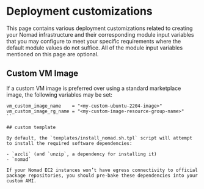 # Deployment customizations

This page contains various deployment customizations related to creating your Nomad infrastructure and their corresponding module input variables that you may configure to meet your specific requirements where the default module values do not suffice. All of the module input variables mentioned on this page are optional.


## Custom VM Image

If a custom VM image is preferred over using a standard marketplace image, the following variables may be set:

```hcl
vm_custom_image_name    = "<my-custom-ubuntu-2204-image>"
vm_custom_image_rg_name = "<my-custom-image-resource-group-name>"
``

## custom template

By default, the `templates/install_nomad.sh.tpl` script will attempt to install the required software dependencies:

- `azcli` (and `unzip`, a dependency for installing it)
- `nomad`

If your Nomad EC2 instances won’t have egress connectivity to official package repositories, you should pre-bake these dependencies into your custom AMI.
